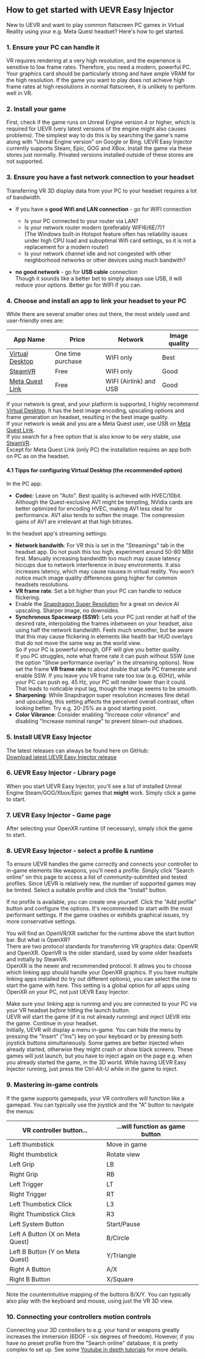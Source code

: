 ## How to get started with UEVR Easy Injector
New to UEVR and want to play common flatscreen PC games in Virtual Reality using your e.g. Meta Quest headset? Here's how to get started.

### 1. Ensure your PC can handle it
VR requires rendering at a very high resolution, and the experience is sensitive to low frame rates. Therefore, you need a modern, powerful PC. Your graphics card should be particularly strong and have ample VRAM for the high resolution. If the game you want to play does not achieve high frame rates at high resolutions in normal flatscreen, it is unlikely to perform well in VR.

### 2. Install your game
First, check if the game runs on Unreal Engine version 4 or higher, which is required for UEVR (very latest versions of the engine might also causes problems). The simplest way to do this is by searching the game's name along with "Unreal Engine version" on Google or Bing. UEVR Easy Injector currently supports Steam, Epic, GOG and XBox. Install the game via these stores just normally. Privated versions installed outside of these stores are not supported.

### 3. Ensure you have a fast network connection to your headset
Transferring VR 3D display data from your PC to your headset requires a lot of bandwidth.

- If you have a **good Wifi and LAN connection**  - go for WIFI connection

	- Is your PC connected to your router via LAN?
	- Is your network router modern (preferably WIFI6/6E/7)?  
	(The Windows built-in Hotspot feature often has reliability issues under high CPU load and suboptimal Wifi card settings, so it is not a replacement for a modern router)
	- Is your network channel idle and not congested with other neighborhood networks or other devices using much bandwith? 

- **no good network** - go for **USB cable** connection  
Though it sounds like a better bet to simply always use USB, it will reduce your options. Better go for WIFI if you can.

### 4. Choose and install an app to link your headset to your PC
While there are several smaller ones out there, the most widely used and user-friendly ones are:

| App Name | Price | Network | Image quality |
|----------|-------|---------|---------------|
| [Virtual Desktop](https://www.vrdesktop.net/) | One time purchase | WIFI only | Best | 
| [SteamVR](https://store.steampowered.com/app/250820/SteamVR/) | Free | WIFI only | Good |
| [Meta Quest Link](https://www.meta.com/en-us/help/quest/pcvr/) | Free  | WIFI (Airlink) and USB | Good |

If your network is great, and your platform is supported, I highly recommend [Virtual Desktop](https://www.vrdesktop.net/).
It has the best image encoding, upscaling options and frame generation on headset, resulting in the best image quality.  
If your network is weak and you are a Meta Quest user, use USB on [Meta Quest Link](https://www.meta.com/en-us/help/quest/pcvr/).  
If you search for a free option that is also know to be very stable, use [SteamVR](https://store.steampowered.com/app/250820/SteamVR/).  
Except for Meta Quest Link (only PC) the installation requires an app both on PC as on the headset.

#### 4.1 Tipps for configuring Virtual Desktop (the recommended option)
In the PC app:
* __Codec__: Leave on "Auto". Best quality is achieved with HVEC/10bit. Although the Quest-exclusive AV1 might be tempting, NVidia cards are better optimized for encoding HVEC, making AV1 less ideal for performance. AV1 also tends to soften the image. The compression gains of AV1 are irrelevant at that high bitrates.

In the headset app's streaming settings:
* __Network bandwith__: For VR this is set in the "Streamings" tab in the headset app. Do not push this too high, experiment around 50-80 MBit first. Manually increasing bandwidth too much may cause latency hiccups due to network interference in busy environments. It also increases latency, which may cause nausea in virtual reality. You won't notice much image quality differences going higher for common headsets resolutions.
* __VR frame rate__: Set a bit higher than your PC can handle to reduce flickering.
* Enable the [Snapdragon Super Resolution](https://www.qualcomm.com/developer/blog/2023/04/using-super-resolution-boost-resolution-virtual-reality) for a great on device AI upscaling. Sharper image, no downsides.
* __Synchronous Spacewarp (SSW)__: Lets your PC just render at half of the desired rate, interpolating the frames inbetween on your headset, also using half the network bandwidth. Feels much smoother, but be aware that this may cause flickering in elements like health bar HUD overlays that do not move the same way as the world view.  
So if your PC is powerful enough, OFF will give you better quality.  
If you PC struggles, note what frame rate it can push without SSW (use the option "Show performance overlay" in the streaming options). Now set the frame __VR frame rate__ to about double that safe PC framerate and enable SSW. If you leave you VR frame rate too low (e.g. 60Hz), while your PC can push eg. 45 Hz, your PC will render lower than it could. That leads to noticable input lag, though the image seems to be smooth.
* __Sharpening__: While Snapdragon super resolution increases fine detail and upscailing, this setting affects the perceived overall contrast, often looking better. Try e.g. 20-25% as a good starting point.
* __Color Vibrance__: Consider enabling "Increase color vibrance" and disabling "Increase nominal range" to prevent blown-out shadows.

### 5. Install UEVR Easy Injector
The latest releases can always be found here on GitHub:  
<a href="https://github.com/oduis/UEVRDeluxe/releases" class="download-link">Download latest UEVR Easy Injector release</a>

### 6. UEVR Easy Injector - Library page
When you start UEVR Easy Injector, you'll see a list of installed Unreal Engine Steam/GOG/Xbox/Epic games that __might__ work. Simply click a game to start.

### 7. UEVR Easy Injector - Game page
After selecting your OpenXR runtime (if necessary), simply click the game to start.

### 8. UEVR Easy Injector - select a profile & runtime
To ensure UEVR handles the game correctly and connects your controller to in-game elements like weapons, you'll need a profile. Simply click "Search online" on this page to access a list of community-submitted and tested profiles. Since UEVR is relatively new, the number of supported games may be limited. Select a suitable profile and click the "Install" button.

If no profile is available, you can create one yourself. Click the "Add profile" button and configure the options. It's recommended to start with the most performant settings. If the game crashes or exhibits graphical issues, try more conservative settings.

You will find an OpenVR/XR switcher for the runtime above the start button bar. But what is OpenXR?  
There are two protocol standards for transferring VR graphics data: OpenVR and OpenXR. OpenVR is the older standard, used by some older headsets and initially by SteamVR.  
OpenXR is the newer and recommended protocol. It allows you to choose which linking app should handle your OpenXR graphics. If you have multiple linking apps installed (to try out different options), you can select the one to start the game with here. This setting is a global option for *all* apps using OpenXR on your PC, not just UEVR Easy Injector. 

Make sure your linking app is running and you are connected to your PC via your VR headset *before* hitting the launch button.  
UEVR will start the game (if it is not already running) and inject UEVR into the game. Continue in your headset.  
Initially, UEVR will display a menu in-game. You can hide the menu by pressing the "Insert" ("Ins") key on your keyboard or by pressing both joystick buttons simultaneously.
Some games are better injected when already started, otherwise they might crash or show black screens. These games will just launch, but you have to inject again on the page e.g. when you already started the game, in the 3D world. While having UEVR Easy Injector running, just press the Ctrl-Alt-U while in the game to inject.

### 9. Mastering in-game controls
If the game supports gamepads, your VR controllers will function like a gamepad. You can typically use the joystick and the "A" button to navigate the menus:

| VR controller button... | ...will function as game button |
|----------------------|------------------------------|
| Left thumbstick | Move in game |
| Right thumbstick | Rotate view |
| Left Grip | LB |
| Right Grip | RB |
| Left Trigger | LT |
| Right Trigger | RT |
| Left Thumbstick Click | L3 |
| Right Thumbstick Click | R3 |
| Left System Button | Start/Pause |
| Left A Button (X on Meta Quest) | B/Circle |
| Left B Button (Y on Meta Quest) | Y/Triangle |
| Right A Button | A/X |
| Right B Button | X/Square |

Note the counterintuitive mapping of the buttons B/X/Y.
You can typically also play with the keyboard and mouse, using just the VR 3D view.

### 10. Connecting your controllers motion controls
Connecting your 3D controllers to e.g. your hand or weapons greatly increases the immersion (6DOF - six degrees of freedom).
However, if you have no preset profile from the "Search online" database, it is pretty complex to set up.
See some [Youtube in depth tutorials](https://www.youtube.com/watch?v=4ccaX8Hr1JU) for more details.
